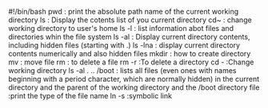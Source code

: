 #!/bin/bash
pwd : print the absolute path name of the current working directory
ls : Display the cotents list of you current directory
cd~ : change working directory to user's home
ls -l : list information abot files and directories whin the file system
ls -al : Display current directory contents, including hidden files (starting with .)
ls -lna : display current directory contents numerically and also hidden files
mkdir : how to create directory
mv : move file
rm : to delete a file
rm -r :To delete a directory
cd - :Change working directory
ls -al . .. /boot : lists all files (even ones with names beginning with a period character, which are normally hidden) in the current directory and the parent of the working directory and the /boot directory 
file :print the type of the file name
ln -s :symbolic link 
